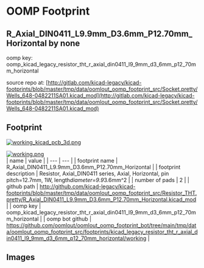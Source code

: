 # OOMP Footprint  
## R_Axial_DIN0411_L9.9mm_D3.6mm_P12.70mm_Horizontal  by none  
  
oomp key: oomp_kicad_legacy_resistor_tht_r_axial_din0411_l9_9mm_d3_6mm_p12_70mm_horizontal  
  
source repo at: [http://gitlab.com/kicad-legacy/kicad-footprints/blob/master/tmp/data/oomlout_oomp_footprint_src/Socket.pretty/Wells_648-0482211SA01.kicad_mod](http://gitlab.com/kicad-legacy/kicad-footprints/blob/master/tmp/data/oomlout_oomp_footprint_src/Socket.pretty/Wells_648-0482211SA01.kicad_mod)  
## Footprint  
  
[![working_kicad_pcb_3d.png](working_kicad_pcb_3d_600.png)](working_kicad_pcb_3d.png)  
  
[![working.png](working_600.png)](working.png)  
| name | value | 
| --- | --- | 
| footprint name | R_Axial_DIN0411_L9.9mm_D3.6mm_P12.70mm_Horizontal | 
| footprint description | Resistor, Axial_DIN0411 series, Axial, Horizontal, pin pitch=12.7mm, 1W, length*diameter=9.9*3.6mm^2 | 
| number of pads | 2 | 
| github path | http://github.com/kicad-legacy/kicad-footprints/blob/master/tmp/data/oomlout_oomp_footprint_src/Resistor_THT.pretty/R_Axial_DIN0411_L9.9mm_D3.6mm_P12.70mm_Horizontal.kicad_mod | 
| oomp key | oomp_kicad_legacy_resistor_tht_r_axial_din0411_l9_9mm_d3_6mm_p12_70mm_horizontal | 
| oomp bot github | https://github.com/oomlout/oomlout_oomp_footprint_bot/tree/main/tmp/data/oomlout_oomp_footprint_src/footprints/kicad_legacy_resistor_tht_r_axial_din0411_l9_9mm_d3_6mm_p12_70mm_horizontal/working | 
## Images  
